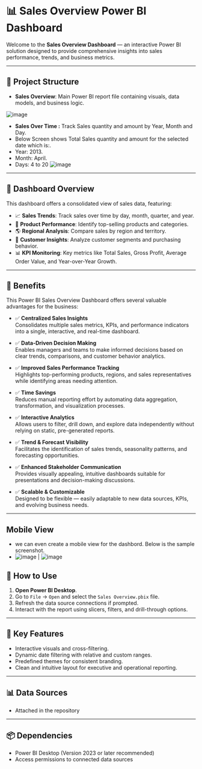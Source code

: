 # 📊 Sales Overview Power BI Dashboard

Welcome to the **Sales Overview Dashboard** — an interactive Power BI solution designed to provide comprehensive insights into sales performance, trends, and business metrics.

---

## 📁 Project Structure

- **Sales Overview**: Main Power BI report file containing visuals, data models, and business logic.

![image](https://github.com/user-attachments/assets/2079fd91-db51-4a11-8a16-ae2917cc76b3)

- **Sales Over Time :** Track Sales quantity and amount by Year, Month and Day.
- Below Screen shows Total Sales quantity and amount for the selected date which is:.
- Year: 2013.
- Month: April.
- Days: 4 to 20 
![image](https://github.com/user-attachments/assets/31638051-603b-4190-876b-bf6e55df5885) 

---

## 📝 Dashboard Overview

This dashboard offers a consolidated view of sales data, featuring:

- 📈 **Sales Trends**: Track sales over time by day, month, quarter, and year.
- 🛒 **Product Performance**: Identify top-selling products and categories.
- 🌎 **Regional Analysis**: Compare sales by region and territory.
- 👥 **Customer Insights**: Analyze customer segments and purchasing behavior.
- 📊 **KPI Monitoring**: Key metrics like Total Sales, Gross Profit, Average Order Value, and Year-over-Year Growth.

---
## 🎯 Benefits

This Power BI Sales Overview Dashboard offers several valuable advantages for the business:

- ✅ **Centralized Sales Insights**  
  Consolidates multiple sales metrics, KPIs, and performance indicators into a single, interactive, and real-time dashboard.

- ✅ **Data-Driven Decision Making**  
  Enables managers and teams to make informed decisions based on clear trends, comparisons, and customer behavior analytics.

- ✅ **Improved Sales Performance Tracking**  
  Highlights top-performing products, regions, and sales representatives while identifying areas needing attention.

- ✅ **Time Savings**  
  Reduces manual reporting effort by automating data aggregation, transformation, and visualization processes.

- ✅ **Interactive Analytics**  
  Allows users to filter, drill down, and explore data independently without relying on static, pre-generated reports.

- ✅ **Trend & Forecast Visibility**  
  Facilitates the identification of sales trends, seasonality patterns, and forecasting opportunities.

- ✅ **Enhanced Stakeholder Communication**  
  Provides visually appealing, intuitive dashboards suitable for presentations and decision-making discussions.

- ✅ **Scalable & Customizable**  
  Designed to be flexible — easily adaptable to new data sources, KPIs, and evolving business needs.

---
## Mobile View

- we can even create a mobile view for the dashbord. Below is the sample screenshot.
- ![image](https://github.com/user-attachments/assets/1d724e13-b69e-40ff-b3c9-1caa1c81d50e) | ![image](https://github.com/user-attachments/assets/9081cff7-7101-4586-bc49-894888925593)


## 🔧 How to Use

1. **Open Power BI Desktop**.
2. Go to `File` → `Open` and select the `Sales Overview.pbix` file.
3. Refresh the data source connections if prompted.
4. Interact with the report using slicers, filters, and drill-through options.

---

## 📌 Key Features

- Interactive visuals and cross-filtering.
- Dynamic date filtering with relative and custom ranges.
- Predefined themes for consistent branding.
- Clean and intuitive layout for executive and operational reporting.

---

## 📊 Data Sources

- Attached in the repository
--- 

## 📦 Dependencies

- Power BI Desktop (Version 2023 or later recommended)
- Access permissions to connected data sources

